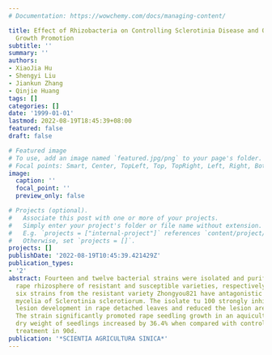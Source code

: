 ```yaml
---
# Documentation: https://wowchemy.com/docs/managing-content/

title: Effect of Rhizobacteria on Controlling Sclerotinia Disease and Oilseed Rape
  Growth Promotion
subtitle: ''
summary: ''
authors:
- XiaoJia Hu
- Shengyi Liu
- Jiankun Zhang
- Qinjie Huang
tags: []
categories: []
date: '1999-01-01'
lastmod: 2022-08-19T18:45:39+08:00
featured: false
draft: false

# Featured image
# To use, add an image named `featured.jpg/png` to your page's folder.
# Focal points: Smart, Center, TopLeft, Top, TopRight, Left, Right, BottomLeft, Bottom, BottomRight.
image:
  caption: ''
  focal_point: ''
  preview_only: false

# Projects (optional).
#   Associate this post with one or more of your projects.
#   Simply enter your project's folder or file name without extension.
#   E.g. `projects = ["internal-project"]` references `content/project/deep-learning/index.md`.
#   Otherwise, set `projects = []`.
projects: []
publishDate: '2022-08-19T10:45:39.421429Z'
publication_types:
- '2'
abstract: Fourteen and twelve bacterial strains were isolated and purified from oilseed
  rape rhizosphere of resistant and susceptible varieties, respectively. Of them,
  six strains from the resistant variety Zhongyou821 have antagonistic activity against
  mycelia of Sclerotinia sclerotiorum. The isolate tu 100 strongly inhibited the disease
  lesion development in rape detached leaves and reduced the lesion area by 64.3%.
  The strain significantly promoted rape seedling growth in an aquiculture test and
  dry weight of seedlings increased by 36.4% when compared with control without bacterium
  treatment in 90d.
publication: '*SCIENTIA AGRICULTURA SINICA*'
---
```

